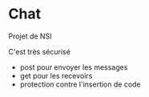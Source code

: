 # Chat
Projet de NSI

C'est très sécurisé
- post pour envoyer les messages
- get pour les recevoirs
- protection contre l'insertion de code


